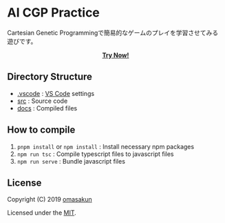 # AI CGP Practice

Cartesian Genetic Programmingで簡易的なゲームのプレイを学習させてみる遊びです。

<p align="center">
	<a href="https://omasakun.github.io/ai-cgp-practice"><b>Try Now!</b></a>
</p>

## Directory Structure

- [.vscode](.vscode) : [VS Code](https://code.visualstudio.com/) settings
- [src](src) : Source code
- [docs](docs) : Compiled files

## How to compile

1. `pnpm install` or `npm install` : Install necessary npm packages
2. `npm run tsc` : Compile typescript files to javascript files
3. `npm run serve` : Bundle javascript files

## License

Copyright (C) 2019 [omasakun](https://github.com/omasakun)

Licensed under the [MIT](LICENSE).
